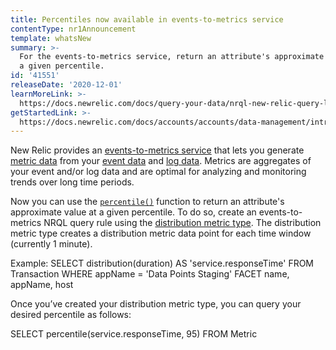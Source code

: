 ```yaml
---
title: Percentiles now available in events-to-metrics service
contentType: nr1Announcement
template: whatsNew
summary: >-
  For the events-to-metrics service, return an attribute's approximate value at
  a given percentile.
id: '41551'
releaseDate: '2020-12-01'
learnMoreLink: >-
  https://docs.newrelic.com/docs/query-your-data/nrql-new-relic-query-language/get-started/nrql-syntax-clauses-functions#func-percentile
getStartedLink: >-
  https://docs.newrelic.com/docs/accounts/accounts/data-management/introduction-events-metrics-service
---
```


New Relic provides an [events-to-metrics service](/docs/accounts/accounts/data-management/introduction-events-metrics-service) that lets you generate [metric data](/docs/telemetry-data-platform/ingest-manage-data/understand-data/new-relic-data-types#dimensional-metrics) from your [event data](/docs/telemetry-data-platform/ingest-manage-data/understand-data/new-relic-data-types#event-data) and [log data](/docs/telemetry-data-platform/ingest-manage-data/understand-data/new-relic-data-types#log-data). Metrics are aggregates of your event and/or log data and are optimal for analyzing and monitoring trends over long time periods.

Now you can use the [`percentile()`](/docs/query-your-data/nrql-new-relic-query-language/get-started/nrql-syntax-clauses-functions#func-percentile) function to return an attribute's approximate value at a given percentile. To do so, create an events-to-metrics NRQL query rule using the [distribution metric type](/docs/telemetry-data-platform/ingest-manage-data/convert-event-data-metrics/events-metrics-create-metrics#create-nrql). The distribution metric type creates a distribution metric data point for each time window (currently 1 minute).

Example: SELECT distribution(duration) AS 'service.responseTime' FROM Transaction WHERE appName = 'Data Points Staging' FACET name, appName, host

Once you’ve created your distribution metric type, you can query your desired percentile as follows:

SELECT percentile(service.responseTime, 95) FROM Metric
